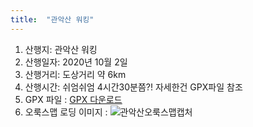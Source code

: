 ```yaml
---
title:  "관악산 워킹"
---
```


1. 산행지: 관악산 워킹  
2. 산행일자: 2020년 10월 2일  
3. 산행거리: 도상거리 약 6km
4. 산행시간: 쉬엄쉬엄 4시간30분쯤?! 자세한건 GPX파일 참조  
5. GPX 파일 : <a href="https://github.com/sansonyeo/oruxmaps/blob/master/tracklogs/%EC%A4%80%EC%95%94%EC%9E%A520200314_1200.gpx.zip">GPX 다운로드</a>  
6. 오룩스맵 로딩 이미지 :
	![관악산오룩스맵캡처](//images/road/02.jpg)  
